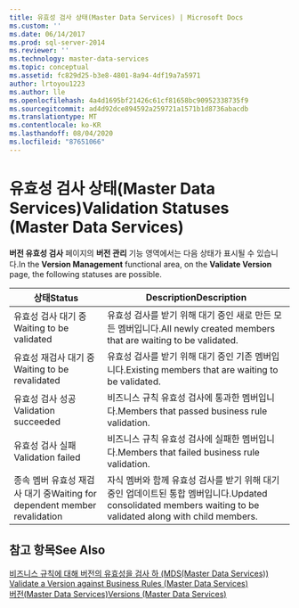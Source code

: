 ```yaml
---
title: 유효성 검사 상태(Master Data Services) | Microsoft Docs
ms.custom: ''
ms.date: 06/14/2017
ms.prod: sql-server-2014
ms.reviewer: ''
ms.technology: master-data-services
ms.topic: conceptual
ms.assetid: fc829d25-b3e8-4801-8a94-4df19a7a5971
author: lrtoyou1223
ms.author: lle
ms.openlocfilehash: 4a4d1695bf21426c61cf81658bc90952338735f9
ms.sourcegitcommit: ad4d92dce894592a259721a1571b1d8736abacdb
ms.translationtype: MT
ms.contentlocale: ko-KR
ms.lasthandoff: 08/04/2020
ms.locfileid: "87651066"
---
```

# <a name="validation-statuses-master-data-services"></a><span data-ttu-id="ff985-102">유효성 검사 상태(Master Data Services)</span><span class="sxs-lookup"><span data-stu-id="ff985-102">Validation Statuses (Master Data Services)</span></span>
  <span data-ttu-id="ff985-103">**버전 유효성 검사** 페이지의 **버전 관리** 기능 영역에서는 다음 상태가 표시될 수 있습니다.</span><span class="sxs-lookup"><span data-stu-id="ff985-103">In the **Version Management** functional area, on the **Validate Version** page, the following statuses are possible.</span></span>  
  
|<span data-ttu-id="ff985-104">상태</span><span class="sxs-lookup"><span data-stu-id="ff985-104">Status</span></span>|<span data-ttu-id="ff985-105">Description</span><span class="sxs-lookup"><span data-stu-id="ff985-105">Description</span></span>|  
|------------|-----------------|  
|<span data-ttu-id="ff985-106">유효성 검사 대기 중</span><span class="sxs-lookup"><span data-stu-id="ff985-106">Waiting to be validated</span></span>|<span data-ttu-id="ff985-107">유효성 검사를 받기 위해 대기 중인 새로 만든 모든 멤버입니다.</span><span class="sxs-lookup"><span data-stu-id="ff985-107">All newly created members that are waiting to be validated.</span></span>|  
|<span data-ttu-id="ff985-108">유효성 재검사 대기 중</span><span class="sxs-lookup"><span data-stu-id="ff985-108">Waiting to be revalidated</span></span>|<span data-ttu-id="ff985-109">유효성 검사를 받기 위해 대기 중인 기존 멤버입니다.</span><span class="sxs-lookup"><span data-stu-id="ff985-109">Existing members that are waiting to be validated.</span></span>|  
|<span data-ttu-id="ff985-110">유효성 검사 성공</span><span class="sxs-lookup"><span data-stu-id="ff985-110">Validation succeeded</span></span>|<span data-ttu-id="ff985-111">비즈니스 규칙 유효성 검사에 통과한 멤버입니다.</span><span class="sxs-lookup"><span data-stu-id="ff985-111">Members that passed business rule validation.</span></span>|  
|<span data-ttu-id="ff985-112">유효성 검사 실패</span><span class="sxs-lookup"><span data-stu-id="ff985-112">Validation failed</span></span>|<span data-ttu-id="ff985-113">비즈니스 규칙 유효성 검사에 실패한 멤버입니다.</span><span class="sxs-lookup"><span data-stu-id="ff985-113">Members that failed business rule validation.</span></span>|  
|<span data-ttu-id="ff985-114">종속 멤버 유효성 재검사 대기 중</span><span class="sxs-lookup"><span data-stu-id="ff985-114">Waiting for dependent member revalidation</span></span>|<span data-ttu-id="ff985-115">자식 멤버와 함께 유효성 검사를 받기 위해 대기 중인 업데이트된 통합 멤버입니다.</span><span class="sxs-lookup"><span data-stu-id="ff985-115">Updated consolidated members waiting to be validated along with child members.</span></span>|  
  
## <a name="see-also"></a><span data-ttu-id="ff985-116">참고 항목</span><span class="sxs-lookup"><span data-stu-id="ff985-116">See Also</span></span>  
 <span data-ttu-id="ff985-117">[비즈니스 규칙에 대해 버전의 유효성을 검사 하 &#40;MDS(Master Data Services)&#41;](validate-a-version-against-business-rules-master-data-services.md) </span><span class="sxs-lookup"><span data-stu-id="ff985-117">[Validate a Version against Business Rules &#40;Master Data Services&#41;](validate-a-version-against-business-rules-master-data-services.md) </span></span>  
 [<span data-ttu-id="ff985-118">버전&#40;Master Data Services&#41;</span><span class="sxs-lookup"><span data-stu-id="ff985-118">Versions &#40;Master Data Services&#41;</span></span>](../../2014/master-data-services/versions-master-data-services.md)  
  
  
